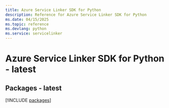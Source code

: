 ```yaml
---
title: Azure Service Linker SDK for Python
description: Reference for Azure Service Linker SDK for Python
ms.date: 04/15/2025
ms.topic: reference
ms.devlang: python
ms.service: servicelinker
---
```

# Azure Service Linker SDK for Python - latest
## Packages - latest
[!INCLUDE [packages](service-linker-index.md)]